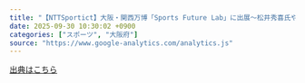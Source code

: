 ```yaml
---
title: "【NTTSportict】大阪・関西万博「Sports Future Lab」に出展〜松井秀喜氏やスポーツ界のレジェンド達と共に、スポーツの感動を万博から全国・世界へ発信 - PR TIMES"
date: 2025-09-30 10:30:02 +0900
categories: ["スポーツ", "大阪府"]
source: "https://www.google-analytics.com/analytics.js"
---
```


[出典はこちら](https://www.google-analytics.com/analytics.js)
